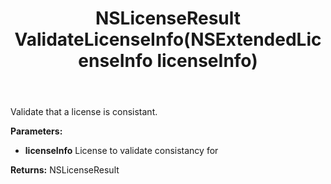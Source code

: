 ﻿---
uid: crmscript_ref_NSLicenseAgent_ValidateLicenseInfo
title: NSLicenseResult ValidateLicenseInfo(NSExtendedLicenseInfo licenseInfo)
intellisense: NSLicenseAgent.ValidateLicenseInfo
keywords: NSLicenseAgent, ValidateLicenseInfo
so.topic: reference
---

Validate that a license is consistant.

**Parameters:**
 - **licenseInfo** License to validate consistancy for

**Returns:** NSLicenseResult